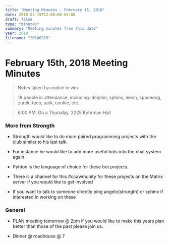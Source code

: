 ```yaml
---
title: "Meeting Minutes - February 15, 2018"
date: 2018-02-15T12:00:00-05:00
draft: false
type: "minutes"
summary: "Meeting minutes from this date"
year: 2018
filename: "20180215"
---
```


# February 15th, 2018 Meeting Minutes
> Notes taken by cookie in vim

> 18 people in attendance, including: dolphin, sphinx, leech, spacedog, zurek, taco, tank, cookie, etc... 

> 6:00 PM, On a Thursday, 2225 Kohrman Hall

### More from Strongth

- Strongth would like to do more paired programming projects with the club similar to his last talk.

- For instance he would like to add more useful bots into the chat system again

- Pyhton is the language of choice for these bot projects.

- There is a channel for this #ccawmunity for these projects on the Matrix server if you would like to get involved

- If you want to talk to someone directly ping angelo(strongth) or sphinx if interested in working on these

### General

- PLAN meeting tomorrow @ 2pm if you would like to make this years plan better than those of the past please join us.

- Dinner @ roadhouse @ 7
